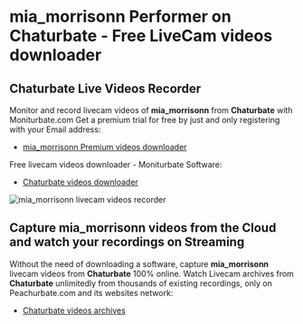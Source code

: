 # mia_morrisonn Performer on Chaturbate - Free LiveCam videos downloader

## Chaturbate Live Videos Recorder

Monitor and record livecam videos of **mia_morrisonn** from **Chaturbate** with Moniturbate.com
Get a premium trial for free by just and only registering with your Email address:
* [mia_morrisonn Premium videos downloader](https://moniturbate.com/request-demo-licence-key.html)

Free livecam videos downloader - Moniturbate Software:
* [Chaturbate videos downloader](https://moniturbate.com/moniturbate-download-software.html)

![mia_morrisonn livecam videos recorder](https://peachurnet.com/templates/moniturbate-software.png)


## Capture mia_morrisonn videos from the Cloud and watch your recordings on Streaming

Without the need of downloading a software, capture **mia_morrisonn** livecam videos from **Chaturbate** 100% online.
Watch Livecam archives from **Chaturbate** unlimitedly from thousands of existing recordings, only on Peachurbate.com and its websites network:
* [Chaturbate videos archives](https://peachurnet.com/)